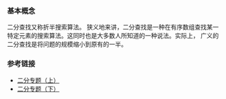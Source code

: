 ### 基本概念

二分查找又称折半搜索算法。 狭义地来讲，二分查找是一种在有序数组查找某一特定元素的搜索算法。这同时也是大多数人所知道的一种说法。实际上， 广义的二分查找是将问题的规模缩小到原有的一半。


### 参考链接

- [二分专题（上）](https://leetcode-solution-leetcode-pp.gitbook.io/leetcode-solution/thinkings/binary-search-1)
- [二分专题（下）](https://leetcode-solution-leetcode-pp.gitbook.io/leetcode-solution/thinkings/binary-search-2)
